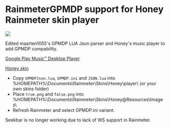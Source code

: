 # RainmeterGPMDP support for Honey Rainmeter skin player 

![](https://puu.sh/syESY/d43dd1aa04.png)

Edited maarten1055's GPMDP LUA Json parser and Honey's music player to add GPMDP compability.

[Google Play Music™ Desktop Player](https://github.com/MarshallOfSound/Google-Play-Music-Desktop-Player-UNOFFICIAL-)

[Honey skin](https://drive.google.com/file/d/0B8McxjsOcBFQcDJlV1FqWG1rWTA/view)

* Copy `GPMDPJson.lua`, `GPMDP.ini` and `JSON.lua` into %HOMEPATH%\Documents\Rainmeter\Skins\Honey\player\ (or your own skins folder)
* Place `true.png` and `false.png` into %HOMEPATH%\Documents\Rainmeter\Skins\Honey\@Resources\Images\
* Refresh Rainmeter and select GPMDP.ini variant.

Seekbar is no longer working due to lack of WS support in Rainmeter.